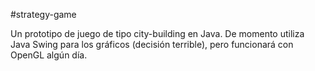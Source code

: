 #strategy-game

Un prototipo de juego de tipo city-building en Java. De momento utiliza Java Swing para los gráficos (decisión terrible), pero funcionará con OpenGL algún día.
